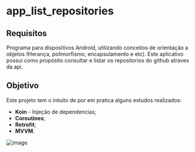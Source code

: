 # app_list_repositories

## Requisitos

   Programa para dispositivos Android, utilizando conceitos de orientação a objetos (Herança, polimorfismo, encapsulamento e etc).
   Este aplicativo possui como propósito consultar e listar os repositorios do github atraves da api.

## Objetivo 
   
   Este projeto tem o intuito de por em pratica alguns estudos realizados:
   
   - **Koin** - Injeção de dependencias;
   - **Coroutines**;
   - **Retrofit**;
   - **MVVM**.


![image](https://user-images.githubusercontent.com/31891652/132217622-9c1553c6-4274-4288-ace1-e061d4bdda44.png)
